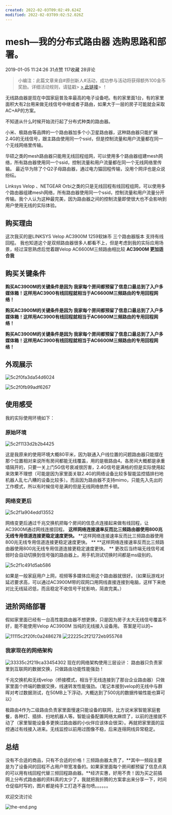 ```yaml
---
created: 2022-02-03T09:02:49.624Z
modified: 2022-02-03T09:02:52.026Z
---
```


# mesh—我的分布式路由器 选购思路和部署。

2019-01-05 11:24:26  31点赞  117收藏  28评论

> 小编注：此篇文章来自#原创新人#活动，成功参与活动将获得额外100金币奖励。详细活动规则，请猛戳> [> 此链接](https://post.smzdm.com/p/433063/)> ！

无线路由器是现在中国家庭普及率最高的电子设备吧。有的家里面1台，有的家里面积大有2台用来做无线信号中继或者子路由，如果大于一层的房子可能就会采取AC+AP的方案。

不知道从什么时候开始流行起了分布式种类的路由器。

小米、极路由等品牌的一个路由器加多个小卫星路由器，这种路由器只能扩展2.4G的无线信号，跟主路由使用同一个ssid，但是控制流量和用户流量都在同一个无线网络里传输。

华硕之类的mesh路由器只能用无线回程组网，可以使用多个路由器组建mesh网络，所有路由器使用同一个ssid，控制流量和用户流量都在同一个无线网络里传输。
最近华为除了个Q2子母路由器，通过电力猫回程传输，没用个网评也是众说纷纭。

Linksys Velop 、NETGEAR Orbi之类的只是无线回程有线回程组网，可以使用多个路由器组建mesh网络，所有路由器使用同一个ssid，控制流量和用户流量分开传输。我个人认为这种最完美，因为路由器之间的控制流量即使很大也不会影响到用户使用无线的实际体验。

## 购买理由

这次我买的是LINKSYS Velop AC3900M  1259软妹币 三个路由器版本 支持有线回程。
我也知道这个是双频路由器很多人都看不上，但是考虑到我的实际应用场景，经过深思熟虑后觉着跟Velop AC6600M三频路由相比较
**AC3900M 更加适合我**

## 购买关键条件

**购买AC3900M的关键条件是因为  我家每个房间都预留了信息口最总到了入户多媒体箱！这样用AC3900有线回程就相当于AC6600M三频路由的专用回程网络！**

**购买AC3900M的关键条件是因为  我家每个房间都预留了信息口最总到了入户多媒体箱！这样用AC3900有线回程就相当于AC6600M三频路由的专用回程网络！**

**购买AC3900M的关键条件是因为  我家每个房间都预留了信息口最总到了入户多媒体箱！这样用AC3900有线回程就相当于AC6600M三频路由的专用回程网络！**

## 外观展示

![5c2f0fa3da54d6024](http://localUbuntu/tpxipster/tpxip-galaxy/强内生活/mesh—我的分布式路由器%20选购思路和部署.md/206002608211522.jpg)

![5c2f0fb99adf6267](http://localUbuntu/tpxipster/tpxip-galaxy/强内生活/mesh—我的分布式路由器%20选购思路和部署.md/494492608223612.jpg)

## 使用感受

我的实际使用环境如下：

### 原始环境

![5c2f1133d2b2b4425](http://localUbuntu/tpxipster/tpxip-galaxy/强内生活/mesh—我的分布式路由器%20选购思路和部署.md/310082708228651.png)

这是我原来的使用环境大概80平米，因为联通入户线位置的问题路由器只能摆在那个位置相对来说所有房间都能无线覆盖，用的是极路由4。各房间大概都是承重墙隔开的，只要一关上门5G信号衰减很厉害，2.4G信号是满格的但是实际使用起来效果不理想（可能是因为家里面关联2.4G的网络设备比较多智能监控插排扫地机器人乱七八糟的设备比较多）。而且因为路由器不支持mimo，只能先入先出的工作模式，所以有时候信号是满的但是无线网络依然卡顿。

### 网络变更后

![5c2f1a904edd13552](http://localUbuntu/tpxipster/tpxip-galaxy/强内生活/mesh—我的分布式路由器%20选购思路和部署.md/559932708229946.png)

网络变更后通过千兆交换机把每个房间的信息点连接起来做有线回程，让AC3900M通过网线连接回程。
**这样网络连接速率反而比三频路由器使用800兆无线专用信道连接更稳定速度更快。**
**这样网络连接速率反而比三频路由器使用800兆无线专用信道连接更稳定速度更快。  **
**这样网络连接速率反而比三频路由器使用800兆无线专用信道连接更稳定速度更快。    **
更改后当终端无线信号减弱时会自动切换到信号强的路由器上。用手机测试切换时间都是ms级别的。

![5c2f1c491d5ab586](http://localUbuntu/tpxipster/tpxip-galaxy/强内生活/mesh—我的分布式路由器%20选购思路和部署.md/266802808230948.jpg)

如果是一般家庭用户上网，视频等多媒体应用这个路由器就很好。（如果玩游戏对延迟要求高，可以通过AC3900M带的双网口用网线直接连接到电脑，这样下来绝对比无线延迟低，而且稳定不收信号干扰影响，简直完美。）

## 进阶网络部署

假如家里面已经有一台高性能路由器不想更换，只是因为房子太大无线信号覆盖不好，能不能使用Velop AC3900M 当纯的无线接入设备用。
答案是可以的~

![11115c2f20fc0a2486278](http://localUbuntu/tpxipster/tpxip-galaxy/强内生活/mesh—我的分布式路由器%20选购思路和部署.md/57672908231125.jpg)
![22225c2f21272eb955768](http://localUbuntu/tpxipster/tpxip-galaxy/强内生活/mesh—我的分布式路由器%20选购思路和部署.md/157272908216677.png)


### 我家现在的网络架构

![33335c2f219ca33454302](http://localUbuntu/tpxipster/tpxip-galaxy/强内生活/mesh—我的分布式路由器%20选购思路和部署.md/519522908232956.jpg)
现在的网络架构使用三层设计：
路由器只负责家里到互联网的数据交换，只做路由功能性能强劲！

千兆交换机和无线velop（桥接模式，相当于无线连接到了那台企业路由器）只做家里面个终端的数据交换，线速转发性能强劲。（笔记本接到velop的无线中与群晖对考过数据测试，在50MB上下浮动，大概达到了500兆的数据传输性能也算可以）

极路由4作为二级路由负责家里面慢速只能设备的联网，比方说米家智能家庭套餐，各种灯、插排、扫地机器人等。智能设备配置网络太麻烦了，以前的连接就不动了（家里智能设备多更换过路由器的小伙伴应该体会很深）。再就把家里面的监控通过有线接入进来。无线监控以前用过图像不稳，后来连得网线异常稳定。

## 总结

没有不合适的商品，只有不合适的价格！三频路由器太贵了，**其中一频段主要是为了设备间的回程不占用户带宽准备的。如果家里面每个房间都预留了信息点真的可以用有线回程代替三频回程路由器。**经济实惠，好用不贵！因为买之前插网上分布式路由器的资料真的太少了，我就把我折腾的方案拿出来分享一下，时间仓促临时写的，图片都是纯手工打造不喜勿喷。。。。。。

欢迎交流讨论

![the-end.png](:/4ca55ae22fdf5a51dc093ca6cdf6ec7d)